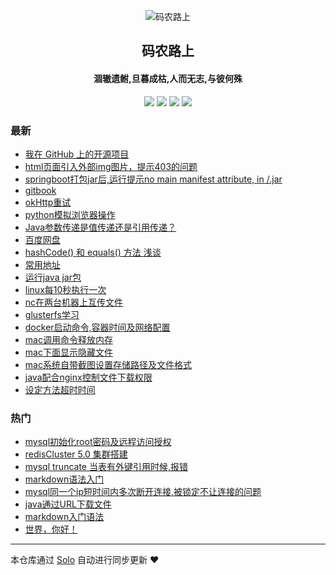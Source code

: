 <p align="center"><img alt="码农路上" src=""></p><h2 align="center">
码农路上
</h2>

<h4 align="center">涸辙遗鲋,旦暮成枯,人而无志,与彼何殊</h4>
<p align="center"><a title="码农路上" target="_blank" href="https://github.com/289306290/solo-blog"><img src="https://img.shields.io/github/last-commit/289306290/solo-blog.svg?style=flat-square&color=FF9900"></a>
<a title="GitHub repo size in bytes" target="_blank" href="https://github.com/289306290/solo-blog"><img src="https://img.shields.io/github/repo-size/289306290/solo-blog.svg?style=flat-square"></a>
<a title="Solo Version" target="_blank" href="https://github.com/b3log/solo/releases"><img src="https://img.shields.io/badge/solo-3.6.2-f1e05a.svg?style=flat-square&color=blueviolet"></a>
<a title="Hits" target="_blank" href="https://github.com/b3log/hits"><img src="https://hits.b3log.org/289306290/solo-blog.svg"></a></p>

### 最新

* [我在 GitHub 上的开源项目](http://wujingjian.club/my-github-repos)
* [html页面引入外部img图片，提示403的问题](http://wujingjian.club/articles/2019/09/06/1567760233415.html)
* [springboot打包jar后,运行提示no main manifest attribute, in /.jar](http://wujingjian.club/articles/2019/08/30/1567161519864.html)
* [gitbook](http://wujingjian.club/articles/2019/08/22/1566467977673.html)
* [okHttp重试](http://wujingjian.club/articles/2019/08/14/1565775066901.html)
* [python模拟浏览器操作](http://wujingjian.club/articles/2019/07/09/1562661780577.html)
* [Java参数传递是值传递还是引用传递？](http://wujingjian.club/articles/2019/07/07/1562509667922.html)
* [百度网盘](http://wujingjian.club/articles/2019/06/22/1561217035931.html)
* [hashCode() 和 equals() 方法 浅谈](http://wujingjian.club/articles/2019/06/22/1561216202718.html)
* [常用地址](http://wujingjian.club/link)
* [运行java jar包](http://wujingjian.club/articles/2019/06/18/1560856533198.html)
* [linux每10秒执行一次](http://wujingjian.club/articles/2019/06/18/1560856511608.html)
* [nc在两台机器上互传文件](http://wujingjian.club/articles/2019/06/18/1560856490942.html)
* [glusterfs学习](http://wujingjian.club/articles/2019/06/18/1560856465310.html)
* [docker启动命令,容器时间及网络配置](http://wujingjian.club/articles/2019/06/18/1560856247279.html)
* [mac调用命令释放内存](http://wujingjian.club/articles/2019/06/18/1560856201882.html)
* [mac下面显示隐藏文件](http://wujingjian.club/articles/2019/06/18/1560856171858.html)
* [mac系统自带截图设置存储路径及文件格式](http://wujingjian.club/articles/2019/06/18/1560856148824.html)
* [java配合nginx控制文件下载权限](http://wujingjian.club/articles/2019/06/18/1560856027761.html)
* [设定方法超时时间](http://wujingjian.club/articles/2019/06/18/1560855973870.html)

### 热门

* [mysql初始化root密码及远程访问授权](http://wujingjian.club/articles/2019/06/18/1560854711587.html)
* [redisCluster 5.0 集群搭建](http://wujingjian.club/articles/2019/06/18/1560849236797.html)
* [mysql truncate 当表有外键引用时候,报错](http://wujingjian.club/articles/2019/06/18/1560855827098.html)
* [markdown语法入门](http://wujingjian.club/articles/2019/06/18/1560853680431.html)
* [mysql同一个ip短时间内多次断开连接,被锁定不让连接的问题](http://wujingjian.club/articles/2019/06/18/1560855772857.html)
* [java通过URL下载文件](http://wujingjian.club/articles/2019/06/18/1560855931989.html)
* [markdown入门语法](http://wujingjian.club/articles/2019/06/18/1560849897546.html)
* [世界，你好！](http://wujingjian.club/hello-solo)



---

本仓库通过 [Solo](https://github.com/b3log/solo) 自动进行同步更新 ❤️ 